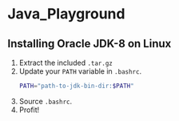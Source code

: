 # Java_Playground

## Installing Oracle JDK-8 on Linux

1. Extract the included `.tar.gz`
1. Update your `PATH` variable in `.bashrc`.
	```bash
	PATH="path-to-jdk-bin-dir:$PATH"
	```
1. Source `.bashrc`.
1. Profit!
